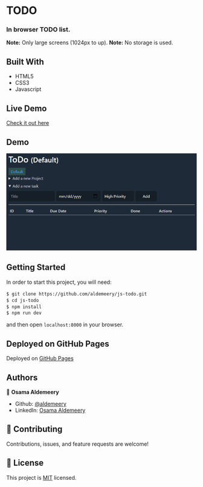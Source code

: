 # TODO

### In browser TODO list.

**Note:** Only large screens (1024px to up).
**Note:** No storage is used.

## Built With

- HTML5
- CSS3
- Javascript

## Live Demo

[Check it out here](https://aldemeery.github.io/js-todo/)

## Demo

![Demo GIF](./demo.gif)

## Getting Started

In order to start this project, you will need:

```bash
$ git clone https://github.com/aldemeery/js-todo.git
$ cd js-todo
$ npm install
$ npm run dev
```

and then open `localhost:8000` in your browser.

## Deployed on GitHub Pages

Deployed on [GitHub Pages](https://pages.github.com/)

## Authors

👤 **Osama Aldemeery**

-   Github: [@aldemeery](https://github.com/aldemeery)
-   LinkedIn: [Osama Aldemeery](https://linkedin.com/in/osamaaldemeery)

## 🤝 Contributing

Contributions, issues, and feature requests are welcome!

## 📝 License

This project is [MIT](LICENSE) licensed.
